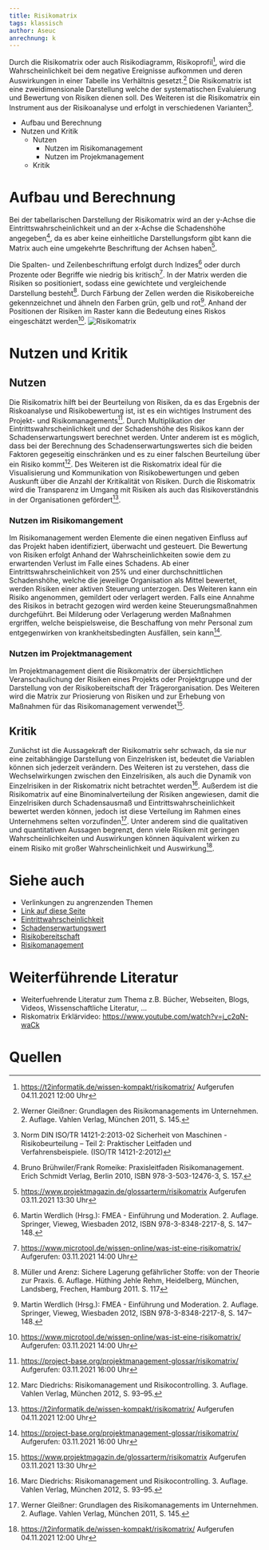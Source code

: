 ```yaml
---
title: Risikomatrix
tags: klassisch
author: Aseuc
anrechnung: k
---
```


Durch die Risikomatrix oder auch Risikodiagramm, Risikoprofil[^1], wird die Wahrscheinlichkeit bei dem negative Ereignisse aufkommen und deren Auswirkungen in einer Tabelle ins Verhältnis gesetzt.[^3] Die Risikomatrix ist eine zweidimensionale Darstellung welche der systematischen Evaluierung und Bewertung von Risiken dienen soll. Des Weiteren ist die Risikomatrix ein Instrument aus der Risikoanalyse und erfolgt in verschiedenen Varianten[^2].    			

* Aufbau und Berechnung
* Nutzen und Kritik
  - Nutzen
    - Nutzen im Risikomanagement
    - Nutzen im Projekmanagement
  - Kritik

# Aufbau und Berechnung
Bei der tabellarischen Darstellung der Risikomatrix wird an der y-Achse die Eintrittswahrscheinlichkeit und an der x-Achse die Schadenshöhe angegeben[^4], da es aber keine einheitliche Darstellungsform gibt kann die Matrix auch eine umgekehrte Beschriftung der Achsen haben[^5].

Die Spalten- und Zeilenbeschriftung erfolgt durch Indizes[^6] oder durch Prozente oder Begriffe wie niedrig bis kritisch[^7]. In der Matrix werden die Risiken so positioniert, sodass eine gewichtete und vergleichende Darstellung besteht[^8]. Durch Färbung der Zellen werden die Risikobereiche gekennzeichnet und ähneln den Farben grün, gelb und rot[^6]. Anhand der Positionen der Risiken im Raster kann die Bedeutung eines Riskos eingeschätzt werden[^7].
![Risikomatrix](https://user-images.githubusercontent.com/78257976/140325882-d67014be-7d19-49cd-bd07-ae6e92c8b808.jpg)


# Nutzen und Kritik

## Nutzen
Die Risikomatrix hilft bei der Beurteilung von Risiken, da es das Ergebnis der Riskoanalyse und Risikobewertung ist, ist es ein wichtiges Instrument des Projekt- und Risikomanagements[^9]. Durch Multiplikation der Eintrittswahrscheinlichkeit und der Schadenshöhe des Risikos kann der Schadenserwartungswert berechnet werden. Unter anderem ist es möglich, dass bei der Berechnung des Schadenserwartungswertes sich die beiden Faktoren gegeseitig einschränken und es zu einer falschen Beurteilung über ein Risiko kommt[^10].
Des Weiteren ist die Riskomatrix ideal für die Visualisierung und Kommunikation von Risikobewertungen und geben Auskunft über die Anzahl der Kritikalität von Risiken. Durch die Riskomatrix wird die Transparenz im Umgang mit Risiken als auch das Risikoverständnis in der Organisationen gefördert[^1].  

### Nutzen im Risikomangement
Im Risikomanagement werden Elemente die einen negativen Einfluss auf das Projekt haben identifiziert, überwacht und gesteuert. Die Bewertung von Risiken erfolgt Anhand der Wahrscheinlichkeiten sowie dem zu erwartenden Verlust im Falle eines Schadens. Ab einer Eintrittswahrscheinlichkeit von 25% und einer durchschnittlichen Schadenshöhe, welche die jeweilige Organisation als Mittel bewertet, werden Risiken einer aktiven Steuerung unterzogen. Des Weiteren kann ein Risiko angenommen, gemildert oder verlagert werden. 
Falls eine Annahme des Risikos in betracht gezogen wird werden keine Steuerungsmaßnahmen durchgeführt. Bei Milderung oder Verlagerung werden Maßnahmen ergriffen, welche beispielsweise, die Beschaffung von mehr Personal zum entgegenwirken von krankheitsbedingten Ausfällen, sein kann[^9].

### Nutzen im Projektmanagement
Im Projektmanagement dient die Risikomatrix der übersichtlichen Veranschaulichung der Risiken eines Projekts oder Projektgruppe und der Darstellung von der Risikobereitschaft der Trägerorganisation. Des Weiteren wird die Matrix zur Priosierung von Risiken und zur Erhebung von Maßnahmen für das Risikomanagement verwendet[^5].

## Kritik
Zunächst ist die Aussagekraft der Risikomatrix sehr schwach, da sie nur eine zeitabhängige Darstellung von Einzelrisken ist, bedeutet die Variablen können sich jederzeit verändern. Des Weiteren ist zu verstehen, dass die Wechselwirkungen zwischen den Einzelrisiken, als auch die Dynamik von Einzelrisiken in der Riskomatrix nicht betrachtet werden[^10]. Außerdem ist die Risikomatrix auf eine Binominalverteilung der Risiken angewiesen, damit die Einzelrisiken durch Schadensausmaß und Eintrittswahrscheinlichkeit bewertet werden können, jedoch ist diese Verteilung im Rahmen eines Unternehmens selten vorzufinden[^3]. Unter anderem sind die qualitativen und quantitativen Aussagen begrenzt, denn viele Risiken mit geringen Wahrscheinlichkeiten und Auswirkungen können äquivalent wirken zu einem Risiko mit großer Wahrscheinlichkeit und Auswirkung[^1]. 

# Siehe auch

* Verlinkungen zu angrenzenden Themen
* [Link auf diese Seite](Risikomatrix.md)
* [Eintrittwahrscheinlichkeit](https://de.wikipedia.org/wiki/Eintrittswahrscheinlichkeit)
* [Schadenserwartungswert](https://www.controlling-wiki.com/de/index.php/Risikomanagementsystem_(RMS))
* [Risikobereitschaft](https://www.projektmagazin.de/glossarterm/risikobereitschaft)
* [Risikomanagement](https://de.wikipedia.org/wiki/Risikomanagement)

# Weiterführende Literatur

* Weiterfuehrende Literatur zum Thema z.B. Bücher, Webseiten, Blogs, Videos, Wissenschaftliche Literatur, ...
* Riskomatrix Erklärvideo: https://www.youtube.com/watch?v=j_c2qN-waCk

# Quellen
[^1]: https://t2informatik.de/wissen-kompakt/risikomatrix/ Aufgerufen 04.11.2021 12:00 Uhr
[^2]: Norm DIN ISO/TR 14121-2:2013-02 Sicherheit von Maschinen - Risikobeurteilung – Teil 2: Praktischer Leitfaden und Verfahrensbeispiele. (ISO/TR 14121-2:2012)
[^3]: Werner Gleißner: Grundlagen des Risikomanagements im Unternehmen. 2. Auflage. Vahlen Verlag, München 2011, S. 145.
[^4]: Bruno Brühwiler/Frank Romeike: Praxisleitfaden Risikomanagement. Erich Schmidt Verlag, Berlin 2010, ISBN 978-3-503-12476-3, S. 157.
[^5]: https://www.projektmagazin.de/glossarterm/risikomatrix Aufgerufen 03.11.2021 13:30 Uhr 
[^6]: Martin Werdlich (Hrsg.): FMEA - Einführung und Moderation. 2. Auflage. Springer, Vieweg, Wiesbaden 2012, ISBN 978-3-8348-2217-8, S. 147–148.
[^7]: https://www.microtool.de/wissen-online/was-ist-eine-risikomatrix/ Aufgerufen: 03.11.2021 14:00 Uhr
[^8]: Müller und Arenz: Sichere Lagerung gefährlicher Stoffe: von der Theorie zur Praxis. 6. Auflage. Hüthing Jehle Rehm, Heidelberg, München, Landsberg, Frechen, Hamburg 2011. S. 117
[^9]: https://project-base.org/projektmanagement-glossar/risikomatrix/ Aufgerufen: 03.11.2021 16:00 Uhr
[^10]: Marc Diedrichs: Risikomanagement und Risikocontrolling. 3. Auflage. Vahlen Verlag, München 2012, S. 93–95.

